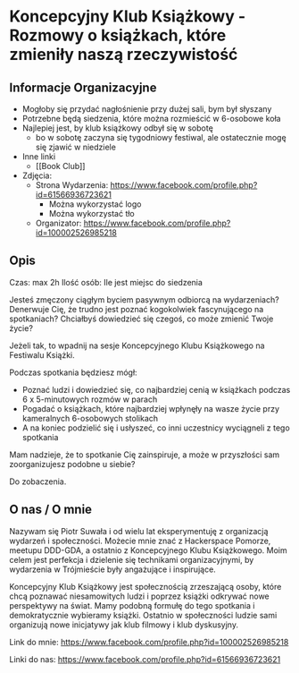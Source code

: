 # Koncepcyjny Klub Książkowy - Rozmowy o książkach, które zmieniły naszą rzeczywistość

## Informacje Organizacyjne
- Mogłoby się przydać nagłośnienie przy dużej sali, bym był słyszany
- Potrzebne będą siedzenia, które można rozmieścić w 6-osobowe koła
- Najlepiej jest, by klub książkowy odbył się w sobotę
    - bo w sobotę zaczyna się tygodniowy festiwal, ale ostatecznie mogę się zjawić w niedziele
- Inne linki
    - [[Book Club]]
- Zdjęcia:
    - Strona Wydarzenia: https://www.facebook.com/profile.php?id=61566936723621
        - Można wykorzystać logo
        - Można wykorzystać tło
    - Organizator: https://www.facebook.com/profile.php?id=100002526985218

## Opis

Czas: max 2h
Ilość osób: Ile jest miejsc do siedzenia

Jesteś zmęczony ciągłym byciem pasywnym odbiorcą na wydarzeniach?
Denerwuje Cię, że trudno jest poznać kogokolwiek fascynującego na spotkaniach?
Chciałbyś dowiedzieć się czegoś, co może zmienić Twoje życie?

Jeżeli tak, to wpadnij na sesje Koncepcyjnego Klubu Książkowego na Festiwalu Książki.

Podczas spotkania będziesz mógł:
- Poznać ludzi i dowiedzieć się, co najbardziej cenią w książkach podczas 6 x 5-minutowych rozmów w parach
- Pogadać o książkach, które najbardziej wpłynęły na wasze życie przy kameralnych 6-osobowych stolikach
- A na koniec podzielić się i usłyszeć, co inni uczestnicy wyciągneli z tego spotkania

Mam nadzieje, że to spotkanie Cię zainspiruje, a może w przyszłości sam zoorganizujesz podobne u siebie?

Do zobaczenia.

## O nas / O mnie

Nazywam się Piotr Suwała i od wielu lat eksperymentuję z organizacją wydarzeń i społeczności.
Możecie mnie znać z Hackerspace Pomorze, meetupu DDD-GDA, a ostatnio z Koncepcyjnego Klubu Książkowego.
Moim celem jest perfekcja i dzielenie się technikami organizacyjnymi, by wydarzenia w Trójmieście były angażujące i inspirujące.

Koncepcyjny Klub Książkowy jest społecznością zrzeszającą osoby, 
które chcą poznawać niesamowitych ludzi i poprzez książki odkrywać nowe perspektywy na świat.
Mamy podobną formułę do tego spotkania i demokratycznie wybieramy książki.
Ostatnio w społeczności ludzie sami organizują nowe inicjatywy jak klub filmowy i klub dyskusyjny.

Link do mnie:
https://www.facebook.com/profile.php?id=100002526985218

Linki do nas:
https://www.facebook.com/profile.php?id=61566936723621


